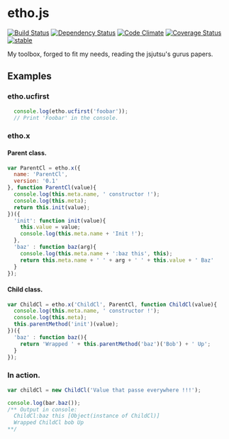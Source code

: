 etho.js
=======
[![Build Status](https://travis-ci.org/kane-thornwyrd/etho.js.svg)](https://travis-ci.org/kane-thornwyrd/etho.js) [![Dependency Status](https://gemnasium.com/kane-thornwyrd/etho.js.svg)](https://gemnasium.com/kane-thornwyrd/etho.js) [![Code Climate](https://codeclimate.com/github/kane-thornwyrd/etho.js/badges/gpa.svg)](https://codeclimate.com/github/kane-thornwyrd/etho.js) [![Coverage Status](https://coveralls.io/repos/kane-thornwyrd/etho.js/badge.svg?branch=master)](https://coveralls.io/r/kane-thornwyrd/etho.js?branch=master) [![stable](http://badges.github.io/stability-badges/dist/stable.svg)](http://github.com/badges/stability-badges)

My toolbox, forged to fit my needs, reading the jsjutsu's gurus papers.

Examples
--------

### etho.ucfirst

```javascript
  console.log(etho.ucfirst('foobar'));
  // Print 'Foobar' in the console.
```

###

### etho.x

#### Parent class.

```javascript
var ParentCl = etho.x({
  name: 'ParentCl',
  version: '0.1'
}, function ParentCl(value){
  console.log(this.meta.name, ' constructor !');
  console.log(this.meta);
  return this.init(value);
})({
  'init': function init(value){
    this.value = value;
    console.log(this.meta.name + 'Init !');
  },
  'baz' : function baz(arg){
    console.log(this.meta.name + ':baz this', this);
    return this.meta.name + ' ' + arg + ' ' + this.value + ' Baz'
  }
});
```

#### Child class.

```javascript
var ChildCl = etho.x('ChildCl', ParentCl, function ChildCl(value){
  console.log(this.meta.name, ' constructor !');
  console.log(this.meta);
  this.parentMethod('init')(value);
})({
  'baz' : function baz(){
    return 'Wrapped ' + this.parentMethod('baz')('Bob') + ' Up';
  }
});
```

### In action.
```javascript
var childCl = new ChildCl('Value that passe everywhere !!!');

console.log(bar.baz());
/** Output in console:
  ChildCl:baz this [Object(instance of ChildCl)]
  Wrapped ChildCl bob Up
**/
```
